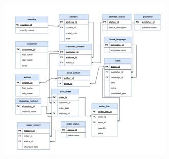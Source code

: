 ![bookstore ERD](https://github.com/mutheeEverlyn/Book_store_database/blob/59a42b325c33120fa700f2a1adf5c287c5514242/bookstore.PNG)
